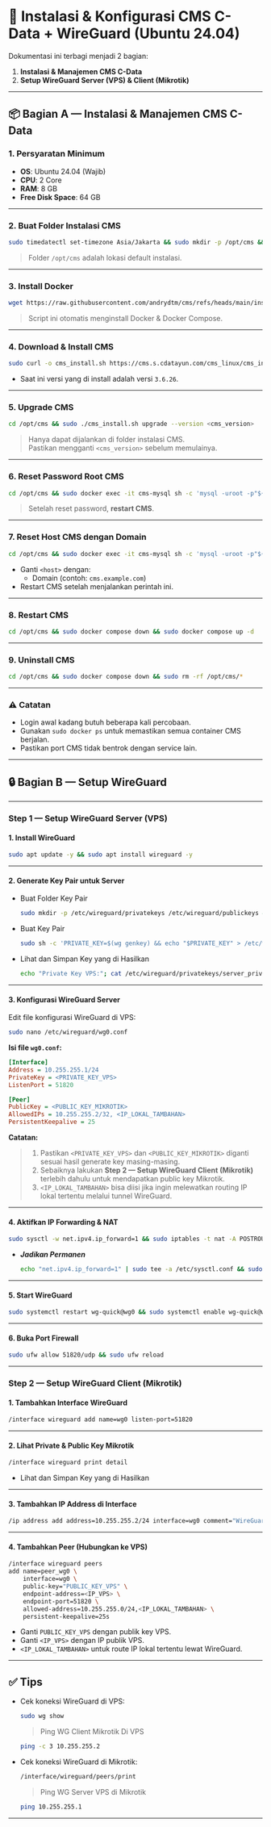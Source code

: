 # 🚀 Instalasi & Konfigurasi CMS C-Data + WireGuard (Ubuntu 24.04)

Dokumentasi ini terbagi menjadi 2 bagian:

1. **Instalasi & Manajemen CMS C-Data**
2. **Setup WireGuard Server (VPS) & Client (Mikrotik)**

---

## 📦 Bagian A — Instalasi & Manajemen CMS C-Data

### 1. Persyaratan Minimum

- **OS**: Ubuntu 24.04 (Wajib)
- **CPU**: 2 Core
- **RAM**: 8 GB
- **Free Disk Space**: 64 GB

---

### 2. Buat Folder Instalasi CMS

```bash
sudo timedatectl set-timezone Asia/Jakarta && sudo mkdir -p /opt/cms && sudo chmod -R 755 /opt/cms && cd /opt/cms
```

> Folder `/opt/cms` adalah lokasi default instalasi.

---

### 3. Install Docker

```bash
wget https://raw.githubusercontent.com/andrydtm/cms/refs/heads/main/install_docker.sh && sudo chmod +x install_docker.sh && sudo ./install_docker.sh
```

> Script ini otomatis menginstall Docker & Docker Compose.

---

### 4. Download & Install CMS

```bash
sudo curl -o cms_install.sh https://cms.s.cdatayun.com/cms_linux/cms_install.sh && sudo chmod +x ./cms_install.sh && sudo ./cms_install.sh install --version 3.6.26
```

- Saat ini versi yang di install adalah versi `3.6.26`.  

---

### 5. Upgrade CMS

```bash
cd /opt/cms && sudo ./cms_install.sh upgrade --version <cms_version>
```

> Hanya dapat dijalankan di folder instalasi CMS.  
> Pastikan mengganti `<cms_version>` sebelum memulainya.

---

### 6. Reset Password Root CMS

```bash
cd /opt/cms && sudo docker exec -it cms-mysql sh -c 'mysql -uroot -p"${MYSQL_ROOT_PASSWORD}" ccssx_boot -e "source /reset_pwd/reset_pwd.sql"'
```

> Setelah reset password, **restart CMS**.

---

### 7. Reset Host CMS dengan Domain

```bash
cd /opt/cms && sudo docker exec -it cms-mysql sh -c 'mysql -uroot -p"${MYSQL_ROOT_PASSWORD}" ccssx_boot -e "update sys_tenant set ip = \"<host>\" "'
```

- Ganti `<host>` dengan:
  - Domain (contoh: `cms.example.com`)
- Restart CMS setelah menjalankan perintah ini.

---

### 8. Restart CMS

```bash
cd /opt/cms && sudo docker compose down && sudo docker compose up -d
```

---

### 9. Uninstall CMS

```bash
cd /opt/cms && sudo docker compose down && sudo rm -rf /opt/cms/*
```

---

### ⚠️ Catatan

- Login awal kadang butuh beberapa kali percobaan.
- Gunakan `sudo docker ps` untuk memastikan semua container CMS berjalan.
- Pastikan port CMS tidak bentrok dengan service lain.

---

## 🔒 Bagian B — Setup WireGuard

---

### Step 1 — Setup WireGuard Server (VPS)

#### 1. Install WireGuard

  ```bash
  sudo apt update -y && sudo apt install wireguard -y
  ```

---

#### 2. Generate Key Pair untuk Server
- Buat Folder Key Pair
  ```bash
  sudo mkdir -p /etc/wireguard/privatekeys /etc/wireguard/publickeys && sudo chmod 700 /etc/wireguard/privatekeys
  ```
- Buat Key Pair
  ```bash
  sudo sh -c 'PRIVATE_KEY=$(wg genkey) && echo "$PRIVATE_KEY" > /etc/wireguard/privatekeys/server_privatekey && echo "$PRIVATE_KEY" | wg pubkey > /etc/wireguard/publickeys/server_publickey'
  ```
- Lihat dan Simpan Key yang di Hasilkan
  ```bash
  echo "Private Key VPS:"; cat /etc/wireguard/privatekeys/server_privatekey; echo "Public Key VPS:"; cat /etc/wireguard/publickeys/server_publickey
  ```
  
---

#### 3. Konfigurasi WireGuard Server

Edit file konfigurasi WireGuard di VPS:

```bash
sudo nano /etc/wireguard/wg0.conf
```

**Isi file `wg0.conf`:**

```ini
[Interface]
Address = 10.255.255.1/24
PrivateKey = <PRIVATE_KEY_VPS>
ListenPort = 51820

[Peer]
PublicKey = <PUBLIC_KEY_MIKROTIK>
AllowedIPs = 10.255.255.2/32, <IP_LOKAL_TAMBAHAN>
PersistentKeepalive = 25
```

**Catatan:**
  > 1. Pastikan `<PRIVATE_KEY_VPS>` dan `<PUBLIC_KEY_MIKROTIK>` diganti sesuai hasil generate key masing-masing.
  > 2. Sebaiknya lakukan **Step 2 — Setup WireGuard Client (Mikrotik)** terlebih dahulu untuk mendapatkan public key Mikrotik.
  > 3. `<IP_LOKAL_TAMBAHAN>` bisa diisi jika ingin melewatkan routing IP lokal tertentu melalui tunnel WireGuard.

---

#### 4. Aktifkan IP Forwarding & NAT

```bash
sudo sysctl -w net.ipv4.ip_forward=1 && sudo iptables -t nat -A POSTROUTING -s 10.255.255.0/24 -o enp1s0 -j MASQUERADE && sudo iptables -A FORWARD -i wg0 -j ACCEPT && sudo iptables -A FORWARD -o wg0 -j ACCEPT
```

- ***Jadikan Permanen***
  
  ```bash
  echo "net.ipv4.ip_forward=1" | sudo tee -a /etc/sysctl.conf && sudo sysctl -p && sudo apt install iptables-persistent -y && sudo netfilter-persistent save
  ```

---

#### 5. Start WireGuard

```bash
sudo systemctl restart wg-quick@wg0 && sudo systemctl enable wg-quick@wg0 && sudo systemctl status --no-pager wg-quick@wg0
```

---

#### 6. Buka Port Firewall

```bash
sudo ufw allow 51820/udp && sudo ufw reload
```

---

### Step 2 — Setup WireGuard Client (Mikrotik)

#### 1. Tambahkan Interface WireGuard

```bash
/interface wireguard add name=wg0 listen-port=51820
```

---

#### 2. Lihat Private & Public Key Mikrotik

```bash
/interface wireguard print detail
```
- Lihat dan Simpan Key yang di Hasilkan
---

#### 3. Tambahkan IP Address di Interface

```bash
/ip address add address=10.255.255.2/24 interface=wg0 comment="WireGuard"
```

---

#### 4. Tambahkan Peer (Hubungkan ke VPS)

```bash
/interface wireguard peers
add name=peer_wg0 \
    interface=wg0 \
    public-key="PUBLIC_KEY_VPS" \
    endpoint-address=<IP_VPS> \
    endpoint-port=51820 \
    allowed-address=10.255.255.0/24,<IP_LOKAL_TAMBAHAN> \
    persistent-keepalive=25s
```

- Ganti `PUBLIC_KEY_VPS` dengan publik key VPS.
- Ganti `<IP_VPS>` dengan IP publik VPS.
- `<IP_LOKAL_TAMBAHAN>` untuk route IP lokal tertentu lewat WireGuard.

---

## ✅ Tips

- Cek koneksi WireGuard di VPS:
  ```bash
  sudo wg show
  ```
  > Ping WG Client Mikrotik Di VPS
  ```bash
  ping -c 3 10.255.255.2
  ```
- Cek koneksi WireGuard di Mikrotik:
  ```bash
  /interface/wireguard/peers/print
  ```
  > Ping WG Server VPS di Mikrotik
  ```bash
  ping 10.255.255.1
  ```

---

